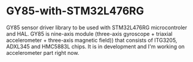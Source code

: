# GY85-with-STM32L476RG
GY85 sensor driver library to be used with STM32L476RG microcontroler and HAL. GY85 is nine-axis module (three-axis gyroscope + triaxial accelerometer + three-axis magnetic field)) that consists of ITG3205, ADXL345 and HMC5883L chips. It is in development and I'm working on accelerometer part right now.
